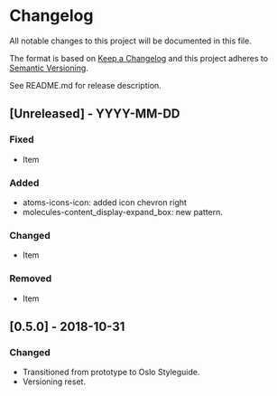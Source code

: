 # Changelog
All notable changes to this project will be documented in this file.

The format is based on [Keep a Changelog](http://keepachangelog.com/en/1.0.0/)
and this project adheres to [Semantic Versioning](http://semver.org/spec/v2.0.0.html).

See README.md for release description.

## [Unreleased] - YYYY-MM-DD

### Fixed
* Item

### Added
* atoms-icons-icon: added icon chevron right
* molecules-content_display-expand_box: new pattern.

### Changed
* Item

### Removed
* Item


## [0.5.0] - 2018-10-31

### Changed
* Transitioned from prototype to Oslo Styleguide.
* Versioning reset.

